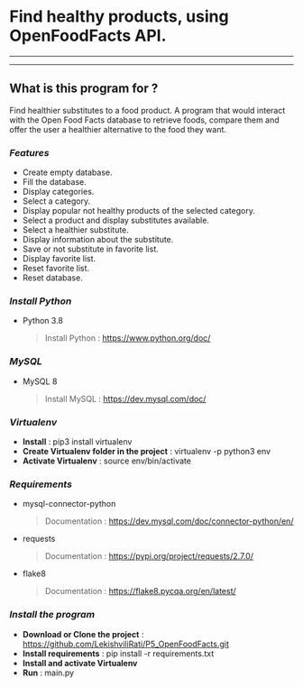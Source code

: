 # Find healthy products, using OpenFoodFacts API.

---
___

## What is this program for ?

Find healthier substitutes to a food product. A program that would interact with the Open Food Facts database to retrieve foods, 
compare them and offer the user a healthier alternative to the food they want.

### *Features*

- Create empty database.
- Fill the database.
- Display categories.
- Select a category.
- Display popular not healthy products of the selected category.
- Select a product and display substitutes available.
- Select a healthier substitute.
- Display information about the substitute.
- Save or not substitute in favorite list.
- Display favorite list.
- Reset favorite list.
- Reset database.

### *Install Python*

- Python 3.8
  > Install Python : https://www.python.org/doc/

### *MySQL*

- MySQL 8
  > Install MySQL : https://dev.mysql.com/doc/

### *Virtualenv*

- **Install** : pip3 install virtualenv 
- **Create Virtualenv folder in the project** : virtualenv -p python3 env
- **Activate Virtualenv** : source env/bin/activate

### *Requirements*

- mysql-connector-python
  > Documentation : https://dev.mysql.com/doc/connector-python/en/
- requests 
  > Documentation : https://pypi.org/project/requests/2.7.0/
- flake8 
  > Documentation : https://flake8.pycqa.org/en/latest/


### *Install the program*

- **Download or Clone the project** : https://github.com/LekishviliRati/P5_OpenFoodFacts.git
- **Install requirements** : pip install -r requirements.txt
- **Install and activate Virtualenv**
- **Run** : main.py





